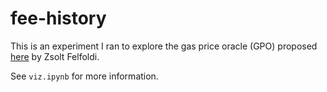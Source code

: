 # fee-history

This is an experiment I ran to explore the gas price oracle (GPO) proposed 
[here](https://gist.github.com/zsfelfoldi/473e29106d38525de6b4413e2ebcddf1)
by Zsolt Felfoldi.

See ``viz.ipynb`` for more information.
